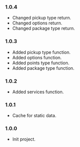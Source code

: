 ### 1.0.4
* Changed pickup type return.
* Changed options return.
* Changed package type return.

### 1.0.3
* Added pickup type function.
* Added options function.
* Added points type function.
* Added package type function.

### 1.0.2
* Added services function.

### 1.0.1
* Cache for static data.

### 1.0.0
* Init project.
